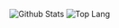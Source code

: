 ![Github Stats](https://github-status.msdnicrosoft.cn/api?username=MSDNicrosoft&show_icons=true&hide_border=true&include_all_commits=true)
![Top Lang](https://github-status.msdnicrosoft.cn/api/top-langs/?username=MSDNicrosoft&layout=compact&hide_border=true)
